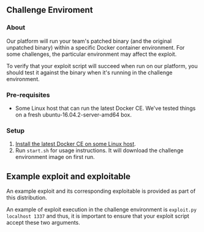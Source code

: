 ## Challenge Enviroment

### About

Our platform will run your team's patched binary (and the original unpatched binary) within a specific Docker container environment. For some challenges, the particular environment may affect the exploit.

To verify that your exploit script will succeed when run on our platform, you should test it against the binary when it's running in the challenge environment.

### Pre-requisites

* Some Linux host that can run the latest Docker CE. We've tested things on a fresh ubuntu-16.04.2-server-amd64 box.

### Setup

1. [Install the latest Docker CE on some Linux host](https://docs.docker.com/engine/installation/linux/ubuntu/).
2. Run `start.sh` for usage instructions. It will download the challenge environment image on first run.

## Example exploit and exploitable

An example exploit and its corresponding exploitable is provided as part of this distribution.

An example of exploit execution in the challenge environment is `exploit.py localhost 1337` and thus, 
it is important to ensure that your exploit script accept these two arguments.
